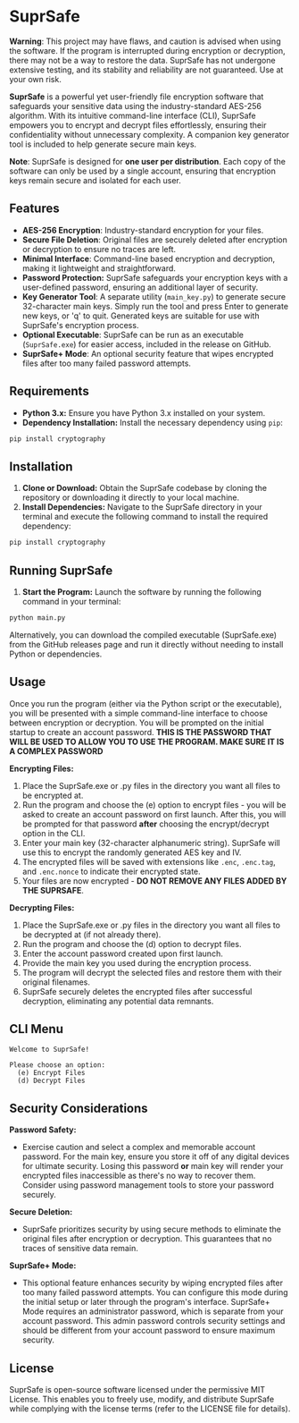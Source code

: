 # **SuprSafe**

**Warning**: This project may have flaws, and caution is advised when using the software. If the program is interrupted during encryption or decryption, there may not be a way to restore the data. SuprSafe has not undergone extensive testing, and its stability and reliability are not guaranteed. Use at your own risk.

**SuprSafe** is a powerful yet user-friendly file encryption software that safeguards your sensitive data using the industry-standard AES-256 algorithm. With its intuitive command-line interface (CLI), SuprSafe empowers you to encrypt and decrypt files effortlessly, ensuring their confidentiality without unnecessary complexity. A companion key generator tool is included to help generate secure main keys.

**Note**: SuprSafe is designed for **one user per distribution**. Each copy of the software can only be used by a single account, ensuring that encryption keys remain secure and isolated for each user.

## Features

- **AES-256 Encryption**: Industry-standard encryption for your files.
- **Secure File Deletion**: Original files are securely deleted after encryption or decryption to ensure no traces are left.
- **Minimal Interface**: Command-line based encryption and decryption, making it lightweight and straightforward.
- **Password Protection:** SuprSafe safeguards your encryption keys with a user-defined password, ensuring an additional layer of security.
- **Key Generator Tool**: A separate utility (`main_key.py`) to generate secure 32-character main keys. Simply run the tool and press Enter to generate new keys, or 'q' to quit. Generated keys are suitable for use with SuprSafe's encryption process.
- **Optional Executable**: SuprSafe can be run as an executable (`SuprSafe.exe`) for easier access, included in the release on GitHub.
- **SuprSafe+ Mode**: An optional security feature that wipes encrypted files after too many failed password attempts.

## Requirements

- **Python 3.x:** Ensure you have Python 3.x installed on your system.
- **Dependency Installation:** Install the necessary dependency using `pip`:

```bash
pip install cryptography
```

## Installation

1. **Clone or Download:** Obtain the SuprSafe codebase by cloning the repository or downloading it directly to your local machine.
2. **Install Dependencies:** Navigate to the SuprSafe directory in your terminal and execute the following command to install the required dependency:

```bash
pip install cryptography
```

## Running SuprSafe

1. **Start the Program:** Launch the software by running the following command in your terminal:

```bash
python main.py
```

Alternatively, you can download the compiled executable (SuprSafe.exe) from the GitHub releases page and run it directly without needing to install Python or dependencies.

## Usage

Once you run the program (either via the Python script or the executable), you will be presented with a simple command-line interface to choose between encryption or decryption. You will be prompted on the initial startup to create an account password. **THIS IS THE PASSWORD THAT WILL BE USED TO ALLOW YOU TO USE THE PROGRAM. MAKE SURE IT IS A COMPLEX PASSWORD**

**Encrypting Files:**

1. Place the SuprSafe.exe or .py files in the directory you want all files to be encrypted at.
2. Run the program and choose the (e) option to encrypt files - you will be asked to create an account password on first launch. After this, you will be prompted for that password **after** choosing the encrypt/decrypt option in the CLI.
3. Enter your main key (32-character alphanumeric string). SuprSafe will use this to encrypt the randomly generated AES key and IV.
4. The encrypted files will be saved with extensions like `.enc`, `.enc.tag`, and `.enc.nonce` to indicate their encrypted state.
5. Your files are now encrypted - **DO NOT REMOVE ANY FILES ADDED BY THE SUPRSAFE**.

**Decrypting Files:**

1. Place the SuprSafe.exe or .py files in the directory you want all files to be decrypted at (if not already there).
2. Run the program and choose the (d) option to decrypt files.
3. Enter the account password created upon first launch.
4. Provide the main key you used during the encryption process.
5. The program will decrypt the selected files and restore them with their original filenames.
6. SuprSafe securely deletes the encrypted files after successful decryption, eliminating any potential data remnants.

## CLI Menu

```text
Welcome to SuprSafe!

Please choose an option:
  (e) Encrypt Files
  (d) Decrypt Files
```

## Security Considerations

**Password Safety:**

- Exercise caution and select a complex and memorable account password. For the main key, ensure you store it off of any digital devices for ultimate security. Losing this password **or** main key will render your encrypted files inaccessible as there's no way to recover them. Consider using password management tools to store your password securely.

**Secure Deletion:**

- SuprSafe prioritizes security by using secure methods to eliminate the original files after encryption or decryption. This guarantees that no traces of sensitive data remain.

**SuprSafe+ Mode:**

- This optional feature enhances security by wiping encrypted files after too many failed password attempts. You can configure this mode during the initial setup or later through the program's interface. SuprSafe+ Mode requires an administrator password, which is separate from your account password. This admin password controls security settings and should be different from your account password to ensure maximum security.

## License

SuprSafe is open-source software licensed under the permissive MIT License. This enables you to freely use, modify, and distribute SuprSafe while complying with the license terms (refer to the LICENSE file for details).
